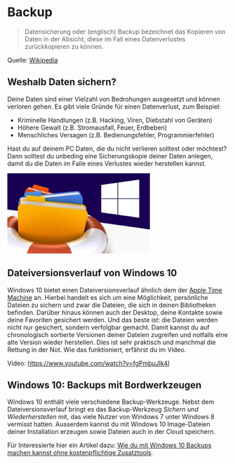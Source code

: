 # Backup

> Datensicherung oder (englisch) Backup bezeichnet das Kopieren von Daten in der Absicht, diese im Fall eines Datenverlustes zurückkopieren zu können.

Quelle: [Wikipedia](https://de.wikipedia.org/wiki/Datensicherung)

## Weshalb Daten sichern? 

Deine Daten sind einer Vielzahl von Bedrohungen ausgesetzt und können verloren gehen. Es gibt viele Gründe für einen Datenverlust, zum Beispiel:

- Kriminelle Handlungen (z.B. Hacking, Viren, Diebstahl von Geräten) 
- Höhere Gewalt (z.B. Stromausfall, Feuer, Erdbeben)
- Menschliches Versagen (z.B. Bedienungsfehler, Programmierfehler)

Hast du auf deinem PC Daten, die du nicht verlieren solltest oder möchtest? Dann solltest du unbeding eine Sicherungskopie deiner Daten anlegen, damit du die Daten im Falle eines Verlustes wieder herstellen kannst.

![Bild](res/rettungsring.jpg)

## Dateiversionsverlauf von Windows 10

Windows 10 bietet einen Dateiversionsverlauf ähnlich dem der [Apple Time Machine](https://support.apple.com/de-de/HT201250) an. Hierbei handelt es sich um eine Möglichkeit, persönliche Dateien zu sichern und zwar die Dateien, die sich in deinen Bibliotheken befinden. Darüber hinaus können auch der Desktop, deine Kontakte sowie deine Favoriten gesichert werden. Und das beste ist: die Dateien werden nicht nur gesichert, sondern verfolgbar gemacht. Damit kannst du auf chronologisch sortierte Versionen deiner Dateien zugreifen und notfalls eine alte Version wieder herstellen. Dies ist sehr praktisch und manchmal die Rettung in der Not. Wie das funktioniert, erfährst du im Video.

 Video: <https://www.youtube.com/watch?v=fgPmbuJIk4I>

## Windows 10: Backups mit Bordwerkzeugen

Windows 10 enthält viele verschiedene Backup-Werkzeuge. Nebst dem Dateiversionsverlauf bringt es das Backup-Werkzeug _Sichern und Wiederherstellen_ mit, das viele Nutzer von Windows 7 unter Windows 8 vermisst hatten. Ausserdem kannst du mit Windows 10 Image-Dateien deiner Installation erzeugen sowie Dateien auch in der Cloud speichern.

Für Interessierte hier ein Artikel dazu: [Wie du mit Windows 10 Backups machen kannst ohne kostenpflichtige Zusatztools](https://www.pc-magazin.de/ratgeber/windows-10-backup-dateiversionsverlauf-sichern-und-wiederherstellen-onedrive-cloud-zuruecksetzen-gratis-3195104.html).
